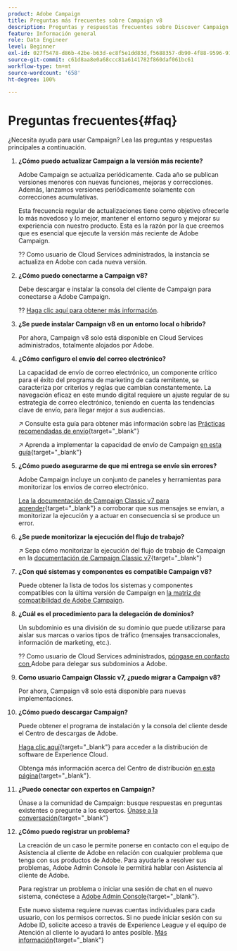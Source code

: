 ```yaml
---
product: Adobe Campaign
title: Preguntas más frecuentes sobre Campaign v8
description: Preguntas y respuestas frecuentes sobre Discover Campaign
feature: Información general
role: Data Engineer
level: Beginner
exl-id: 027f5478-d86b-42be-b63d-ec8f5e1dd83d,f5688357-db90-4f88-9596-91e9d0a20d75
source-git-commit: c61d8aa8e0a68ccc81a6141782f860daf061bc61
workflow-type: tm+mt
source-wordcount: '658'
ht-degree: 100%

---
```


# Preguntas frecuentes{#faq}

¿Necesita ayuda para usar Campaign? Lea las preguntas y respuestas principales a continuación.

1. **¿Cómo puedo actualizar Campaign a la versión más reciente?**

   Adobe Campaign se actualiza periódicamente. Cada año se publican versiones menores con nuevas funciones, mejoras y correcciones. Además, lanzamos versiones periódicamente solamente con correcciones acumulativas.

   Esta frecuencia regular de actualizaciones tiene como objetivo ofrecerle lo más novedoso y lo mejor, mantener el entorno seguro y mejorar su experiencia con nuestro producto. Esta es la razón por la que creemos que es esencial que ejecute la versión más reciente de Adobe Campaign.

   ?? Como usuario de Cloud Services administrados, la instancia se actualiza en Adobe con cada nueva versión.

1. **¿Cómo puedo conectarme a Campaign v8?**

   Debe descargar e instalar la consola del cliente de Campaign para conectarse a Adobe Campaign.

   ?? [Haga clic aquí para obtener más información](connect.md).

1. **¿Se puede instalar Campaign v8 en un entorno local o híbrido?**

   Por ahora, Campaign v8 solo está disponible en Cloud Services administrados, totalmente alojados por Adobe.

1. **¿Cómo configuro el envío del correo electrónico?**

   La capacidad de envío de correo electrónico, un componente crítico para el éxito del programa de marketing de cada remitente, se caracteriza por criterios y reglas que cambian constantemente. La navegación eficaz en este mundo digital requiere un ajuste regular de su estrategia de correo electrónico, teniendo en cuenta las tendencias clave de envío, para llegar mejor a sus audiencias.

   ↗️ Consulte esta guía para obtener más información sobre las [Prácticas recomendadas de envío](https://experienceleague.adobe.com/docs/deliverability-learn/deliverability-best-practice-guide/introduction.html?lang=es){target=&quot;_blank&quot;}

   ↗️ Aprenda a implementar la capacidad de envío de Campaign [en esta guía](https://experienceleague.adobe.com/docs/deliverability-learn/deliverability-best-practice-guide/additional-resources/general-resources.html?lang=es){target=&quot;_blank&quot;}

1. **¿Cómo puedo asegurarme de que mi entrega se envíe sin errores?**

   Adobe Campaign incluye un conjunto de paneles y herramientas para monitorizar los envíos de correo electrónico.

   [Lea la documentación de Campaign Classic v7 para aprender](https://experienceleague.adobe.com/docs/campaign-classic/using/sending-messages/monitoring-deliveries/about-delivery-monitoring.html?lang=es){target=&quot;_blank&quot;} a corroborar que sus mensajes se envían, a monitorizar la ejecución y a actuar en consecuencia si se produce un error.

1. **¿Se puede monitorizar la ejecución del flujo de trabajo?**

   ↗️ Sepa cómo monitorizar la ejecución del flujo de trabajo de Campaign en la [documentación de Campaign Classic v7](https://experienceleague.adobe.com/docs/campaign-classic/using/automating-with-workflows/executing-a-workflow/starting-a-workflow.html?lang=es){target=&quot;_blank&quot;}

1. **¿Con qué sistemas y componentes es compatible Campaign v8?**

   Puede obtener la lista de todos los sistemas y componentes compatibles con la última versión de Campaign en [la matriz de compatibilidad de Adobe Campaign](compatibility-matrix.md).

1. **¿Cuál es el procedimiento para la delegación de dominios?**

   Un subdominio es una división de su dominio que puede utilizarse para aislar sus marcas o varios tipos de tráfico (mensajes transaccionales, información de marketing, etc.).

   ?? Como usuario de Cloud Services administrados, [póngase en contacto con ](../start/campaign-faq.md#support) Adobe para delegar sus subdominios a Adobe.

1. **Como usuario Campaign Classic v7, ¿puedo migrar a Campaign v8?**

   Por ahora, Campaign v8 solo está disponible para nuevas implementaciones.

1. **¿Cómo puedo descargar Campaign?**

   Puede obtener el programa de instalación y la consola del cliente desde el Centro de descargas de Adobe.

   [Haga clic aquí](https://experience.adobe.com/#/downloads/content/software-distribution/en/campaign.html){target=&quot;_blank&quot;} para acceder a la distribución de software de Experience Cloud.

   Obtenga más información acerca del Centro de distribución [en esta página](https://experienceleague.adobe.com/docs/experience-cloud/software-distribution/home.html?lang=es){target=&quot;_blank&quot;}.

1. **¿Puedo conectar con expertos en Campaign?**

   Únase a la comunidad de Campaign: busque respuestas en preguntas existentes o pregunte a los expertos. [Únase a la conversación](https://experienceleaguecommunities.adobe.com/t5/adobe-campaign-classic/ct-p/adobe-campaign-classic-community){target=&quot;_blank&quot;}


1. **¿Cómo puedo registrar un problema?**

   La creación de un caso le permite ponerse en contacto con el equipo de Asistencia al cliente de Adobe en relación con cualquier problema que tenga con sus productos de Adobe. Para ayudarle a resolver sus problemas, Adobe Admin Console le permitirá hablar con Asistencia al cliente de Adobe.

   Para registrar un problema o iniciar una sesión de chat en el nuevo sistema, conéctese a [Adobe Admin Console](https://adminConsole.adobe.com/overview){target=&quot;_blank&quot;}.

   Este nuevo sistema requiere nuevas cuentas individuales para cada usuario, con los permisos correctos. Si no puede iniciar sesión con su Adobe ID, solicite acceso a través de Experience League y el equipo de Atención al cliente lo ayudará lo antes posible. [Más información](https://helpx.adobe.com/es/enterprise/admin-guide.html/enterprise/using/support-for-experience-cloud.ug.html){target=&quot;_blank&quot;}
